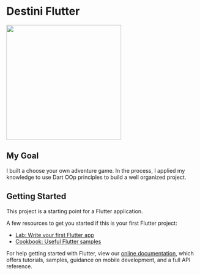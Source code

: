 # Destini Flutter
<img src="https://github.com/BatuhanAydonerDev/destini_flutter/blob/master/destini_flutter_gif.gif?raw=true" width="300"/>

## My Goal
I built a choose your own adventure game. In the process, I applied my knowledge to use Dart OOp principles to build a well organized project.

## Getting Started

This project is a starting point for a Flutter application.

A few resources to get you started if this is your first Flutter project:

- [Lab: Write your first Flutter app](https://flutter.dev/docs/get-started/codelab)
- [Cookbook: Useful Flutter samples](https://flutter.dev/docs/cookbook)

For help getting started with Flutter, view our
[online documentation](https://flutter.dev/docs), which offers tutorials,
samples, guidance on mobile development, and a full API reference.
